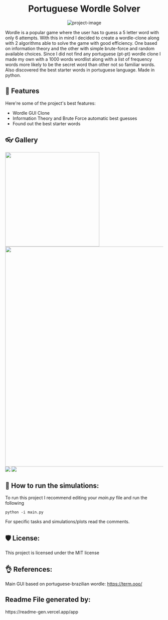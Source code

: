 <h1 align="center" id="title">Portuguese Wordle Solver</h1>

<p align="center"><img src="https://socialify.git.ci/farrucho/portuguese-wordle-solver/image?font=Jost&amp;language=1&amp;name=1&amp;owner=1&amp;stargazers=1&amp;theme=Light" alt="project-image"></p>

<p id="description">Wordle is a popular game where the user has to guess a 5 letter word with only 6 attempts. With this in mind I decided to create a wordle-clone along with 2 algorithms able to solve the game with good efficiency. One based on information theory and the other with simple brute-force and random available choices. Since I did not find any portuguese (pt-pt) wordle clone I made my own with a 1000 words wordlist along with a list of frequency words more likely to be the secret word than other not so familiar words. Also discovered the best starter words in portuguese language. Made in python.</p>



  
<h2>🧐 Features</h2>

Here're some of the project's best features:

*   Wordle GUI Clone
*   Information Theory and Brute Force automatic best guesses
*   Found out the best starter words

<h2>👓 Gallery</h2>

<img src="https://github.com/user-attachments/assets/ab7ac845-3505-4509-9605-0cab56141ccf" width="300"/>


<img src="https://github.com/user-attachments/assets/705a766c-31bf-4088-b284-f3e797464f3f" width="700"/>


<img src="https://github.com/user-attachments/assets/7d24face-56fb-462b-90b2-fc374d40e469"/>

<img src="https://github.com/user-attachments/assets/8837e0e2-8655-4c7e-85d7-814a0151e377"/>




<h2>🍰 How to run the simulations:</h2>

To run this project I recommend editing your *main.py* file and run the following

```python -i main.py```

For specific tasks and simulations/plots read the comments.

<h2>🛡️ License:</h2>

This project is licensed under the MIT license


<h2>👌 References:</h2>

Main GUI based on portuguese-brazilian wordle: https://term.ooo/

<h2>Readme File generated by:</h2>
https://readme-gen.vercel.app/app
